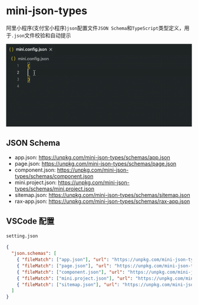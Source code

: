 # mini-json-types

阿里小程序(支付宝小程序)`json`配置文件`JSON Schema`和`TypeScript`类型定义，用于`.json`文件校验和自动提示

![vscode](./vscode.gif)

## JSON Schema

- app.json: https://unpkg.com/mini-json-types/schemas/app.json
- page.json: https://unpkg.com/mini-json-types/schemas/page.json
- component.json: https://unpkg.com/mini-json-types/schemas/component.json
- mini.project.json: https://unpkg.com/mini-json-types/schemas/mini.project.json
- sitemap.json: https://unpkg.com/mini-json-types/schemas/sitemap.json
- rax-app.json: https://unpkg.com/mini-json-types/schemas/rax-app.json

## VSCode 配置

`setting.json`

```json
{
  "json.schemas": [
    { "fileMatch": ["app.json"], "url": "https://unpkg.com/mini-json-types/schemas/app.json" },
    { "fileMatch": ["page.json"], "url": "https://unpkg.com/mini-json-types/schemas/page.json" },
    { "fileMatch": ["component.json"], "url": "https://unpkg.com/mini-json-types/schemas/component.json" },
    { "fileMatch": ["mini.project.json"], "url": "https://unpkg.com/mini-json-types/schemas/mini.project.json" },
    { "fileMatch": ["sitemap.json"], "url": "https://unpkg.com/mini-json-types/schemas/sitemap.json" },
  ]
}
```
